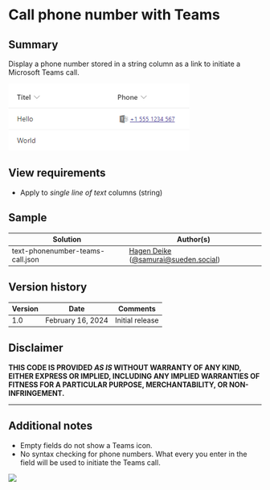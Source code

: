 # Call phone number with Teams

## Summary
Display a phone number stored in a string column as a link to initiate a Microsoft Teams call.

![screenshot of the sample](./assets/screenshot.png)

## View requirements
- Apply to *single line of text* columns (string)

## Sample

Solution|Author(s)
--------|---------
text-phonenumber-teams-call.json | [Hagen Deike](https://github.com/samurai-ka) ([@samurai@sueden.social](https://sueden.social/@samurai))


## Version history

Version|Date|Comments
-------|----|--------
1.0|February 16, 2024|Initial release

## Disclaimer

**THIS CODE IS PROVIDED *AS IS* WITHOUT WARRANTY OF ANY KIND, EITHER EXPRESS OR IMPLIED, INCLUDING ANY IMPLIED WARRANTIES OF FITNESS FOR A PARTICULAR PURPOSE, MERCHANTABILITY, OR NON-INFRINGEMENT.**

---

## Additional notes
- Empty fields do not show a Teams icon.
- No syntax checking for phone numbers. What every you enter in the field will be used to initiate the Teams call.

<img src="https://pnptelemetry.azurewebsites.net/list-formatting/column-samples/text-phonenumber-teams-call/readme" />